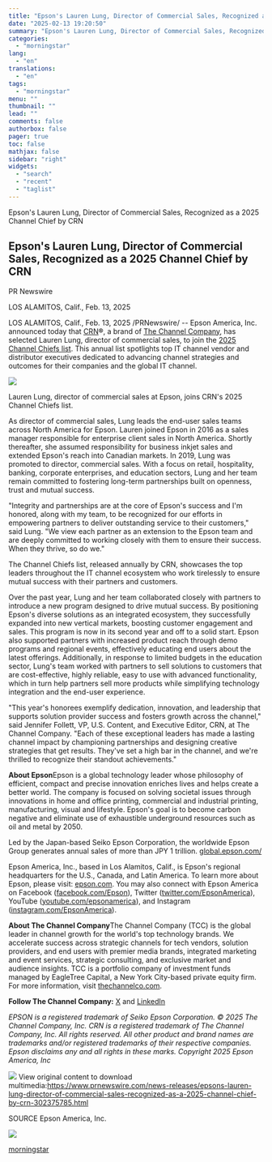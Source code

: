 ```yaml
---
title: "Epson's Lauren Lung, Director of Commercial Sales, Recognized as a 2025 Channel Chief by CRN"
date: "2025-02-13 19:20:50"
summary: "Epson's Lauren Lung, Director of Commercial Sales, Recognized as a 2025 Channel Chief by CRN Epson's Lauren Lung, Director of Commercial Sales, Recognized as a 2025 Channel Chief by CRN PR Newswire LOS ALAMITOS, Calif., Feb. 13, 2025 LOS ALAMITOS, Calif., Feb. 13, 2025 /PRNewswire/ -- Epson America, Inc. announced..."
categories:
  - "morningstar"
lang:
  - "en"
translations:
  - "en"
tags:
  - "morningstar"
menu: ""
thumbnail: ""
lead: ""
comments: false
authorbox: false
pager: true
toc: false
mathjax: false
sidebar: "right"
widgets:
  - "search"
  - "recent"
  - "taglist"
---
```


Epson's Lauren Lung, Director of Commercial Sales, Recognized as a 2025 Channel Chief by CRN

Epson's Lauren Lung, Director of Commercial Sales, Recognized as a 2025 Channel Chief by CRN
--------------------------------------------------------------------------------------------

PR Newswire

LOS ALAMITOS, Calif., Feb. 13, 2025


LOS ALAMITOS, Calif., Feb. 13, 2025 /PRNewswire/ -- Epson America, Inc. announced today that [CRN](https://c212.net/c/link/?t=0&l=en&o=4361652-1&h=1656675892&u=http%3A%2F%2Fwww.crn.com%2F&a=CRN)**®**, a brand of [The Channel Company](https://c212.net/c/link/?t=0&l=en&o=4361652-1&h=701788671&u=http%3A%2F%2Fwww.thechannelco.com%2F&a=The+Channel+Company), has selected Lauren Lung, director of commercial sales, to join the [2025 Channel Chiefs list](https://c212.net/c/link/?t=0&l=en&o=4361652-1&h=2057344836&u=http%3A%2F%2Fwww.crn.com%2Fchannelchiefs&a=2025+Channel+Chiefs+list). This annual list spotlights top IT channel vendor and distributor executives dedicated to advancing channel strategies and outcomes for their companies and the global IT channel.

[![](https://mma.prnewswire.com/media/449071/EPSON_Logo.jpg)](https://mma.prnewswire.com/media/449071/EPSON_Logo.html)


Lauren Lung, director of commercial sales at Epson, joins CRN's 2025 Channel Chiefs list.

As director of commercial sales, Lung leads the end-user sales teams across North America for Epson. Lauren joined Epson in 2016 as a sales manager responsible for enterprise client sales in North America. Shortly thereafter, she assumed responsibility for business inkjet sales and extended Epson's reach into Canadian markets. In 2019, Lung was promoted to director, commercial sales. With a focus on retail, hospitality, banking, corporate enterprises, and education sectors, Lung and her team remain committed to fostering long-term partnerships built on openness, trust and mutual success.

"Integrity and partnerships are at the core of Epson's success and I'm honored, along with my team, to be recognized for our efforts in empowering partners to deliver outstanding service to their customers," said Lung. "We view each partner as an extension to the Epson team and are deeply committed to working closely with them to ensure their success. When they thrive, so do we."

The Channel Chiefs list, released annually by CRN, showcases the top leaders throughout the IT channel ecosystem who work tirelessly to ensure mutual success with their partners and customers.

Over the past year, Lung and her team collaborated closely with partners to introduce a new program designed to drive mutual success. By positioning Epson's diverse solutions as an integrated ecosystem, they successfully expanded into new vertical markets, boosting customer engagement and sales. This program is now in its second year and off to a solid start. Epson also supported partners with increased product reach through demo programs and regional events, effectively educating end users about the latest offerings. Additionally, in response to limited budgets in the education sector, Lung's team worked with partners to sell solutions to customers that are cost-effective, highly reliable, easy to use with advanced functionality, which in turn help partners sell more products while simplifying technology integration and the end-user experience.

"This year's honorees exemplify dedication, innovation, and leadership that supports solution provider success and fosters growth across the channel," said Jennifer Follett, VP, U.S. Content, and Executive Editor, CRN, at The Channel Company. "Each of these exceptional leaders has made a lasting channel impact by championing partnerships and designing creative strategies that get results. They've set a high bar in the channel, and we're thrilled to recognize their standout achievements."

**About Epson**Epson is a global technology leader whose philosophy of efficient, compact and precise innovation enriches lives and helps create a better world. The company is focused on solving societal issues through innovations in home and office printing, commercial and industrial printing, manufacturing, visual and lifestyle. Epson's goal is to become carbon negative and eliminate use of exhaustible underground resources such as oil and metal by 2050.

Led by the Japan-based Seiko Epson Corporation, the worldwide Epson Group generates annual sales of more than JPY 1 trillion. [global.epson.com/](https://c212.net/c/link/?t=0&l=en&o=4361652-1&h=1559581704&u=https%3A%2F%2Fcorporate.epson%2Fen%2F%3Futm_source%3D%26utm_medium%3Dpr%26utm_term%3D%26utm_content%3D%26utm_campaign%3Dus-crn-channel-chiefs&a=global.epson.com%2F)

Epson America, Inc., based in Los Alamitos, Calif., is Epson's regional headquarters for the U.S., Canada, and Latin America. To learn more about Epson, please visit: [epson.com](https://c212.net/c/link/?t=0&l=en&o=4361652-1&h=647790558&u=https%3A%2F%2Fepson.com%2Fusa%3Futm_source%3D%26utm_medium%3Dpr%26utm_term%3D%26utm_content%3D%26utm_campaign%3Dus-crn-channel-chiefs&a=epson.com). You may also connect with Epson America on Facebook ([facebook.com/Epson](https://c212.net/c/link/?t=0&l=en&o=4361652-1&h=2031970630&u=http%3A%2F%2Fwww.facebook.com%2FEpson&a=facebook.com%2FEpson)), Twitter ([twitter.com/EpsonAmerica](https://c212.net/c/link/?t=0&l=en&o=4361652-1&h=1858004768&u=http%3A%2F%2Fwww.twitter.com%2FEpsonAmerica&a=twitter.com%2FEpsonAmerica)), YouTube ([youtube.com/epsonamerica](https://c212.net/c/link/?t=0&l=en&o=4361652-1&h=1475661015&u=https%3A%2F%2Fwww.youtube.com%2Fepsonamerica&a=youtube.com%2Fepsonamerica)), and Instagram ([instagram.com/EpsonAmerica](https://c212.net/c/link/?t=0&l=en&o=4361652-1&h=750826176&u=http%3A%2F%2Finstagram.com%2Fepsonamerica&a=instagram.com%2FEpsonAmerica)).

**About The Channel Company**The Channel Company (TCC) is the global leader in channel growth for the world's top technology brands. We accelerate success across strategic channels for tech vendors, solution providers, and end users with premier media brands, integrated marketing and event services, strategic consulting, and exclusive market and audience insights. TCC is a portfolio company of investment funds managed by EagleTree Capital, a New York City-based private equity firm. For more information, visit [thechannelco.com](https://c212.net/c/link/?t=0&l=en&o=4361652-1&h=1297047897&u=http%3A%2F%2Fwww.thechannelco.com%2F&a=thechannelco.com).

**Follow The Channel Company:** [X](https://c212.net/c/link/?t=0&l=en&o=4361652-1&h=1275071800&u=https%3A%2F%2Ftwitter.com%2FTheChannelCo&a=X) and [LinkedIn](https://c212.net/c/link/?t=0&l=en&o=4361652-1&h=476762966&u=http%3A%2F%2Fwww.linkedin.com%2Fcompany%2Fthe-channel-company&a=LinkedIn)

*EPSON is a registered trademark of Seiko Epson Corporation. © 2025 The Channel Company, Inc. CRN is a registered trademark of The Channel Company, Inc. All rights reserved. All other product and brand names are trademarks and/or registered trademarks of their respective companies. Epson disclaims any and all rights in these marks. Copyright 2025 Epson America, Inc*

 ![](https://c212.net/c/img/favicon.png?sn=LA18326&sd=2025-02-13) View original content to download multimedia:<https://www.prnewswire.com/news-releases/epsons-lauren-lung-director-of-commercial-sales-recognized-as-a-2025-channel-chief-by-crn-302375785.html>

SOURCE Epson America, Inc.


 ![](https://rt.prnewswire.com/rt.gif?NewsItemId=LA18326&Transmission_Id=202502130615PR_NEWS_USPR_____LA18326&DateId=20250213)

[morningstar](https://www.morningstar.com/news/pr-newswire/20250213la18326/epsons-lauren-lung-director-of-commercial-sales-recognized-as-a-2025-channel-chief-by-crn)
